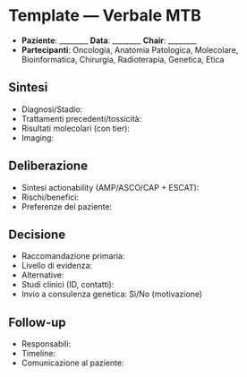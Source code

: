 # Template — Verbale MTB

- **Paziente**: ________  **Data**: ________  **Chair**: ________
- **Partecipanti**: Oncologia, Anatomia Patologica, Molecolare, Bioinformatica, Chirurgia, Radioterapia, Genetica, Etica

## Sintesi
- Diagnosi/Stadio:
- Trattamenti precedenti/tossicità:
- Risultati molecolari (con tier):
- Imaging:

## Deliberazione
- Sintesi actionability (AMP/ASCO/CAP + ESCAT):
- Rischi/benefici:
- Preferenze del paziente:

## Decisione
- Raccomandazione primaria:
- Livello di evidenza:
- Alternative:
- Studi clinici (ID, contatti):
- Invio a consulenza genetica: Sì/No (motivazione)

## Follow-up
- Responsabili:
- Timeline:
- Comunicazione al paziente:
